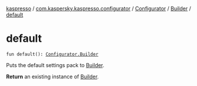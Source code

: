 [kaspresso](../../../index.md) / [com.kaspersky.kaspresso.configurator](../../index.md) / [Configurator](../index.md) / [Builder](index.md) / [default](./default.md)

# default

`fun default(): `[`Configurator.Builder`](index.md)

Puts the default settings pack to [Builder](index.md).

**Return**
an existing instance of [Builder](index.md).

